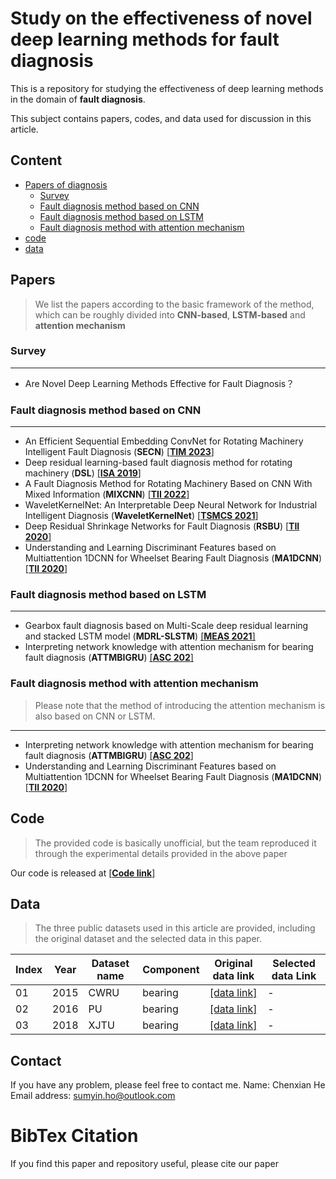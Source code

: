 # Study on the effectiveness of novel deep learning methods for fault diagnosis

This is a repository for studying the effectiveness of deep learning methods in the domain of **fault diagnosis**. 

This subject contains papers, codes, and data used for discussion in this article.

## Content

 - [Papers of diagnosis](https://github.com/sumyinho/Novel-Models-for-Fault-Diagnosis/tree/master?tab=readme-ov-file#papers)
	 - [Survey](https://github.com/sumyinho/Novel-Models-for-Fault-Diagnosis/tree/master?tab=readme-ov-file#survey)
	 - [Fault diagnosis method based on CNN](https://github.com/sumyinho/Novel-Models-for-Fault-Diagnosis/tree/master?tab=readme-ov-file#fault-diagnosis-method-based-on-cnn)
	 - [ Fault diagnosis method based on LSTM](https://github.com/sumyinho/Novel-Models-for-Fault-Diagnosis/tree/master?tab=readme-ov-file#fault-diagnosis-method-based-on-lstm)
	 - [Fault diagnosis method with attention mechanism](https://github.com/sumyinho/Novel-Models-for-Fault-Diagnosis/tree/master?tab=readme-ov-file#fault-diagnosis-method-with-attention-mechanism)
 - [code](https://github.com/sumyinho/Novel-Models-for-Fault-Diagnosis/tree/master?tab=readme-ov-file#code)
 - [data](https://github.com/sumyinho/Novel-Models-for-Fault-Diagnosis/tree/master?tab=readme-ov-file#data)
 
 ## Papers
 
> We list the papers according to the basic framework of the method, which can be roughly divided into **CNN-based**, **LSTM-based** and **attention mechanism**
### Survey
***
 - Are Novel Deep Learning Methods Effective for Fault Diagnosis？

### Fault diagnosis method based on CNN
***
 - An Efficient Sequential Embedding ConvNet for Rotating Machinery Intelligent Fault Diagnosis (**SECN**) [[**TIM 2023**]](https://ieeexplore.ieee.org/abstract/document/10102489/)
 - Deep residual learning-based fault diagnosis method for rotating machinery (**DSL**) [[**ISA 2019**]](https://www.sciencedirect.com/science/article/abs/pii/S0019057818305202)
 - A Fault Diagnosis Method for Rotating Machinery Based on CNN With Mixed Information (**MIXCNN**) [[**TII 2022**]](https://ieeexplore.ieee.org/abstract/document/9964316)
 - WaveletKernelNet: An Interpretable Deep Neural Network for Industrial Intelligent Diagnosis (**WaveletKernelNet**) [[**TSMCS 2021**]](https://ieeexplore.ieee.org/abstract/document/9328876)
 - Deep Residual Shrinkage Networks for Fault Diagnosis (**RSBU**) [[**TII 2020**]](https://ieeexplore.ieee.org/abstract/document/8850096)
 - Understanding and Learning Discriminant Features based on Multiattention 1DCNN for Wheelset Bearing Fault Diagnosis (**MA1DCNN**) [[**TII 2020**]](https://ieeexplore.ieee.org/abstract/document/8911240)
### Fault diagnosis method based on LSTM
***
 - Gearbox fault diagnosis based on Multi-Scale deep residual learning and
stacked LSTM model (**MDRL-SLSTM**) [[**MEAS 2021**]](https://www.sciencedirect.com/science/article/abs/pii/S0263224121010216)
 - Interpreting network knowledge with attention mechanism for bearing fault diagnosis (**ATTMBIGRU**) [[**ASC 202**]](https://www.sciencedirect.com/science/article/abs/pii/S1568494620307675)
### Fault diagnosis method with attention mechanism
>Please note that the method of introducing the attention mechanism is also based on CNN or LSTM.
***
 - Interpreting network knowledge with attention mechanism for bearing fault diagnosis (**ATTMBIGRU**) [[**ASC 202**]](https://www.sciencedirect.com/science/article/abs/pii/S1568494620307675)
 - Understanding and Learning Discriminant Features based on Multiattention 1DCNN for Wheelset Bearing Fault Diagnosis (**MA1DCNN**) [[**TII 2020**]](https://ieeexplore.ieee.org/abstract/document/8911240)

 ## Code
 

> The provided code is basically unofficial, but the team reproduced it through the experimental details provided in the above paper

Our code is released at [[**Code link**]](https://github.com/sumyinho/Novel-Models-for-Fault-Diagnosis/tree/master)

## Data

> The three public datasets used in this article are provided, including the original dataset and the selected data in this paper.
> 
|  Index| Year|Dataset name|Component|Original data link|Selected data Link|
|--|--|--|--|--|--|
| 01 | 2015 |CWRU|bearing|[[data link]](https://engineering.case.edu/bearingdatacenter/apparatus-and-procedures)|-|
|02|2016|PU|bearing|[[data link]](https://groups.uni-paderborn.de/kat/BearingDataCenter/)|-|
|03|2018|XJTU|bearing|[[data link]](https://biaowang.tech/xjtu-sy-bearing-datasets/)|-|

## Contact
If you have any problem, please feel free to contact me.
Name: Chenxian He
Email address: [sumyin.ho@outlook.com](mailto:sumyin.ho@outlook.com)

# BibTex Citation
If you find this paper and repository useful, please cite our paper
```

```

